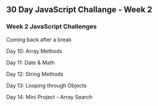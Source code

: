 ## 30 Day JavaScript Challange - Week 2

### Week 2 JavaScript Challenges
Coming back after a break

Day 10: Array Methods

Day 11: Date & Math

Day 12: String Methods

Day 13: Looping through Objects

Day 14: Mini Project - Array Search

